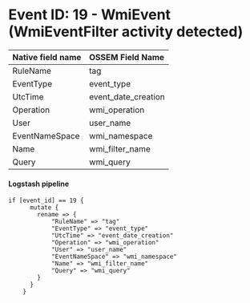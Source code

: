 # Event ID: 19 -  WmiEvent (WmiEventFilter activity detected)

|Native field name            |OSSEM Field Name                   |
|:----------------------------|:----------------------------------|
| RuleName                    | tag                               |
| EventType                   | event_type                        |
| UtcTime                     | event_date_creation               |
| Operation                   | wmi_operation                     |
| User                        | user_name                         |
| EventNameSpace              | wmi_namespace                     |
| Name                        | wmi_filter_name                   |
| Query                       | wmi_query                         |


#### Logstash pipeline

```
if [event_id] == 19 {
      mutate {
        rename => {
            "RuleName" => "tag"
            "EventType" => "event_type"
            "UtcTime" => "event_date_creation"
            "Operation" => "wmi_operation"
            "User" => "user_name"
            "EventNameSpace" => "wmi_namespace"
            "Name" => "wmi_filter_name"
            "Query" => "wmi_query"
        }
      }
    }
```